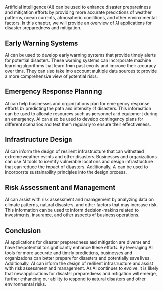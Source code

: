 
Artificial intelligence (AI) can be used to enhance disaster preparedness and mitigation efforts by providing more accurate predictions of weather patterns, ocean currents, atmospheric conditions, and other environmental factors. In this chapter, we will provide an overview of AI applications for disaster preparedness and mitigation.

Early Warning Systems
---------------------

AI can be used to develop early warning systems that provide timely alerts for potential disasters. These warning systems can incorporate machine learning algorithms that learn from past events and improve their accuracy over time. They can also take into account multiple data sources to provide a more comprehensive view of potential risks.

Emergency Response Planning
---------------------------

AI can help businesses and organizations plan for emergency response efforts by predicting the path and intensity of disasters. This information can be used to allocate resources such as personnel and equipment during an emergency. AI can also be used to develop contingency plans for different scenarios and test them regularly to ensure their effectiveness.

Infrastructure Design
---------------------

AI can inform the design of resilient infrastructure that can withstand extreme weather events and other disasters. Businesses and organizations can use AI tools to identify vulnerable locations and design infrastructure that can reduce the impact of disasters. Additionally, AI can be used to incorporate sustainability principles into the design process.

Risk Assessment and Management
------------------------------

AI can assist with risk assessment and management by analyzing data on climate patterns, natural disasters, and other factors that may increase risk. This information can be used to inform decision-making related to investments, insurance, and other aspects of business operations.

Conclusion
----------

AI applications for disaster preparedness and mitigation are diverse and have the potential to significantly enhance these efforts. By leveraging AI tools for more accurate and timely predictions, businesses and organizations can better prepare for disasters and potentially save lives. Additionally, AI can inform the design of resilient infrastructure and assist with risk assessment and management. As AI continues to evolve, it is likely that new applications for disaster preparedness and mitigation will emerge, further enhancing our ability to respond to natural disasters and other environmental risks.
